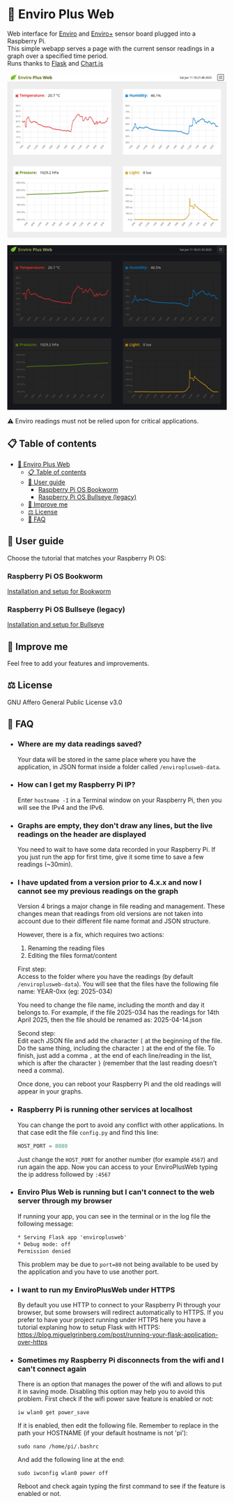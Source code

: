 # 🌿 Enviro Plus Web

Web interface for [Enviro](https://shop.pimoroni.com/products/enviro?variant=31155658489939) and [Enviro+](https://shop.pimoroni.com/products/enviro?variant=31155658457171) sensor board plugged into a Raspberry Pi.  
This simple webapp serves a page with the current sensor readings in a graph over a specified time period.  
Runs thanks to [Flask](https://flask.palletsprojects.com) and [Chart.js](https://www.chartjs.org/)

![ScreenshotLightTheme](./docs/screenshot-lightTheme.jpg)

![ScreenshotDarkTheme](./docs/screenshot-darkTheme.jpg)

⚠️ Enviro readings must not be relied upon for critical applications.

## 📋 Table of contents

- [🌿 Enviro Plus Web](#-enviro-plus-web)
  - [📋 Table of contents](#-table-of-contents)
  - [📖 User guide](#-user-guide)
    - [Raspberry Pi OS Bookworm](#raspberry-pi-os-bookworm)
    - [Raspberry Pi OS Bullseye (legacy)](#raspberry-pi-os-bullseye-legacy)
  - [🚀 Improve me](#-improve-me)
  - [⚖️ License](#️-license)
  - [💬 FAQ](#-faq)

## 📖 User guide

Choose the tutorial that matches your Raspberry Pi OS:

### Raspberry Pi OS Bookworm

[Installation and setup for Bookworm](./docs/enviroplusweb-install-bookworm.md)

### Raspberry Pi OS Bullseye (legacy)

[Installation and setup for Bullseye](./docs/enviroplusweb-install-bullseye.md)

## 🚀 Improve me

Feel free to add your features and improvements.

## ⚖️ License

GNU Affero General Public License v3.0

## 💬 FAQ

- ### Where are my data readings saved?

  Your data will be stored in the same place where you have the application, in JSON format inside a folder called `/enviroplusweb-data`.

- ### How can I get my Raspberry Pi IP?

  Enter `hostname -I` in a Terminal window on your Raspberry Pi, then you will see the IPv4 and the IPv6.

- ### Graphs are empty, they don't draw any lines, but the live readings on the header are displayed

  You need to wait to have some data recorded in your Raspberry Pi. If you just run the app for first time, give it some time to save a few readings (~30min).

- ### I have updated from a version prior to 4.x.x and now I cannot see my previous readings on the graph

  Version 4 brings a major change in file reading and management. These changes mean that readings from old versions are not taken into account due to their different file name format and JSON structure.  

  However, there is a fix, which requires two actions:
  1. Renaming the reading files
  2. Editing the files format/content

  First step:  
  Access to the folder where you have the readings (by default `/enviroplusweb-data`). You will see that the files have the following file name: YEAR-0xx (eg: 2025-034)  

  You need to change the file name, including the month and day it belongs to. For example, if the file 2025-034 has the readings for 14th April 2025, then the file should be renamed as: 2025-04-14.json  

  Second step:  
  Edit each JSON file and add the character `[` at the beginning of the file. Do the same thing, including the character `]` at the end of the file. To finish, just add a comma `,` at the end of each line/reading in the list, which is after the character `}` (remember that the last reading doesn't need a comma).  
  
  Once done, you can reboot your Raspberry Pi and the old readings will appear in your graphs.

- ### Raspberry Pi is running other services at localhost

  You can change the port to avoid any conflict with other applications. In that case edit the file `config.py` and find this line:

  ```python
  HOST_PORT = 8080
  ```

  Just change the `HOST_PORT` for another number (for example `4567`) and run again the app. Now you can access to your EnviroPlusWeb typing the ip address followed by `:4567`

- ### Enviro Plus Web is running but I can't connect to the web server through my browser

  If running your app, you can see in the terminal or in the log file the following message:

  ```terminal
  * Serving Flask app 'enviroplusweb'
  * Debug mode: off
  Permission denied
  ```

  This problem may be due to `port=80` not being available to be used by the application and you have to use another port.

- ### I want to run my EnviroPlusWeb under HTTPS

  By default you use HTTP to connect to your Raspberry Pi through your browser, but some browsers will redirect automatically to HTTPS. If you prefer to have your project running under HTTPS here you have a tutorial explaning how to setup Flask with HTTPS:  
  <https://blog.miguelgrinberg.com/post/running-your-flask-application-over-https>

- ### Sometimes my Raspberry Pi disconnects from the wifi and I can't connect again

  There is an option that manages the power of the wifi and allows to put it in saving mode. Disabling this option may help you to avoid this problem. First check if the wifi power save feature is enabled or not:

  ```terminal
  iw wlan0 get power_save
  ```

  If it is enabled, then edit the following file. Remember to replace in the path your HOSTNAME (if your default hostname is not 'pi'):

  ```terminal
  sudo nano /home/pi/.bashrc
  ```

  And add the following line at the end:

  ```terminal
  sudo iwconfig wlan0 power off
  ```

  Reboot and check again typing the first command to see if the feature is enabled or not.

